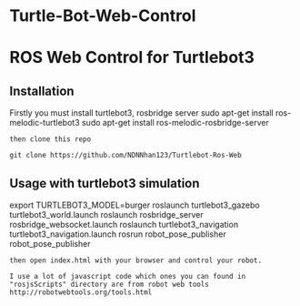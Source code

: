 # Turtle-Bot-Web-Control
ROS Web Control for Turtlebot3 
======================

## Installation
Firstly you must install turtlebot3, rosbridge server 
sudo apt-get install ros-melodic-turtlebot3
sudo apt-get install ros-melodic-rosbridge-server

```
then clone this repo

git clone https://github.com/NDNNhan123/Turtlebot-Ros-Web
```

## Usage with turtlebot3 simulation


export TURTLEBOT3_MODEL=burger
roslaunch turtlebot3_gazebo turtlebot3_world.launch
roslaunch rosbridge_server rosbridge_websocket.launch
roslaunch turtlebot3_navigation turtlebot3_navigation.launch
rosrun robot_pose_publisher robot_pose_publisher
```
then open index.html with your browser and control your robot.

I use a lot of javascript code which ones you can found in "rosjsScripts" directory are from robot web tools
http://robotwebtools.org/tools.html






